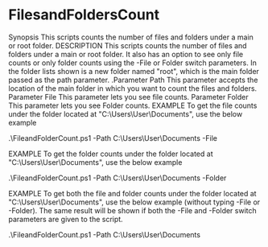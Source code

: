 # FilesandFoldersCount
Synopsis
   This scripts counts the number of files and folders under a main or root folder.
DESCRIPTION
   This scripts counts the number of files and folders under a main or root folder. It also has an option to see only file counts
   or only folder counts using the -File or Folder switch parameters. In the folder lists shown is a new folder named "root", 
   which is the main folder passed as the path parameter.
   .Parameter Path
   This parameter accepts the location of the main folder in which you want to count the files and folders.
Parameter File
   This parameter lets you see file counts.
Parameter Folder
   This parameter lets you see Folder counts.
EXAMPLE
   To get the file counts under the folder located at "C:\Users\User\Documents", use the below example
   
   .\FileandFolderCount.ps1 -Path C:\Users\User\Documents -File
   
EXAMPLE 
   To get the folder counts under the folder located at "C:\Users\User\Documents", use the below example
   
   .\FileandFolderCount.ps1 -Path C:\Users\User\Documents -Folder
   
EXAMPLE
   To get both the file and folder counts under the folder located at "C:\Users\User\Documents", use the below example (without typing -File or -Folder). The same result will be shown if both the -File and -Folder switch parameters are given to the script.
   
   .\FileandFolderCount.ps1 -Path C:\Users\User\Documents
